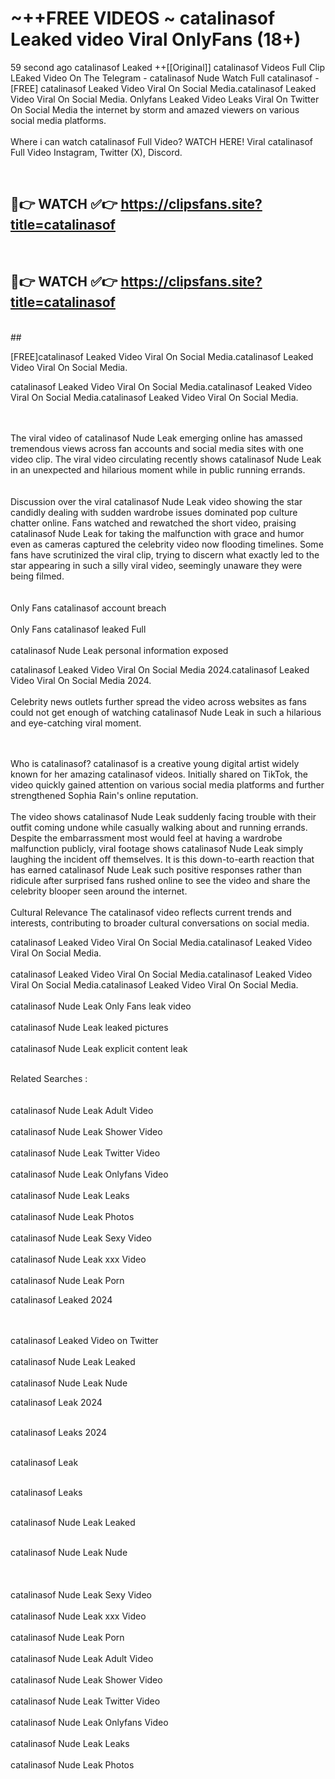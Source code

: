 # ~++FREE VIDEOS ~ catalinasof Leaked video Viral OnlyFans (18+)<br>


59 second ago catalinasof Leaked ++[[Original]] catalinasof Videos Full Clip LEaked Video On The Telegram  - catalinasof Nude  Watch Full catalinasof - [FREE] catalinasof Leaked Video Viral On Social Media.catalinasof Leaked Video Viral On Social Media.   Onlyfans Leaked Video Leaks Viral On Twitter On Social Media the internet by storm and amazed viewers on various social media platforms. <br><br>
Where i can watch catalinasof Full Video? WATCH HERE! Viral catalinasof Full Video Instagram, Twitter (X), Discord. <br>


 <br>

##  🔴👉 WATCH ✅👉  <a href="https://clipsfans.site?title=catalinasof&ref=git">https://clipsfans.site?title=catalinasof</a> <br>
  <br>

##  🔴👉 WATCH ✅👉  <a href="https://clipsfans.site?title=catalinasof&ref=git">https://clipsfans.site?title=catalinasof</a> <br>
  <br>
  ##



[FREE]catalinasof Leaked Video Viral On Social Media.catalinasof Leaked Video Viral On Social Media. <br>

catalinasof Leaked Video Viral On Social Media.catalinasof Leaked Video Viral On Social Media.catalinasof Leaked Video Viral On Social Media. <br>


  <br>

  <br>
The viral video of catalinasof Nude Leak emerging online has amassed tremendous views across fan accounts and social media sites with one video clip. The viral video circulating recently shows catalinasof Nude Leak in an unexpected and hilarious moment while in public running errands.<br>
<br>


<br>
Discussion over the viral catalinasof Nude Leak video showing the star candidly dealing with sudden wardrobe issues dominated pop culture chatter online. Fans watched and rewatched the short video, praising catalinasof Nude Leak for taking the malfunction with grace and humor even as cameras captured the celebrity video now flooding timelines. Some fans have scrutinized the viral clip, trying to discern what exactly led to the star appearing in such a silly viral video, seemingly unaware they were being filmed.<br>
<br>
<br> 
Only Fans catalinasof account breach<br>
<br>
Only Fans catalinasof leaked Full <br>
<br>
catalinasof Nude Leak personal information exposed<br>

catalinasof Leaked Video Viral On Social Media 2024.catalinasof Leaked Video Viral On Social Media 2024. <br>
<br>
Celebrity news outlets further spread the video across websites as fans could not get enough of watching catalinasof Nude Leak in such a hilarious and eye-catching viral moment.<br>
<br>

<br>
Who is catalinasof? catalinasof is a creative young digital artist widely known for her amazing catalinasof videos. Initially shared on TikTok, the video quickly gained attention on various social media platforms and further strengthened Sophia Rain's online reputation.<br>
<br>
The video shows catalinasof Nude Leak suddenly facing trouble with their outfit coming undone while casually walking about and running errands. Despite the embarrassment most would feel at having a wardrobe malfunction publicly, viral footage shows catalinasof Nude Leak simply laughing the incident off themselves. It is this down-to-earth reaction that has earned catalinasof Nude Leak such positive responses rather than ridicule after surprised fans rushed online to see the video and share the celebrity blooper seen around the internet.<br>
<br>
Cultural Relevance The catalinasof video reflects current trends and interests, contributing to broader cultural conversations on social media.<br>

catalinasof Leaked Video Viral On Social Media.catalinasof Leaked Video Viral On Social Media.<br>
<br>
catalinasof Leaked Video Viral On Social Media.catalinasof Leaked Video Viral On Social Media.catalinasof Leaked Video Viral On Social Media.<br>
<br>
catalinasof Nude Leak Only Fans leak video<br>
<br>
catalinasof Nude Leak leaked pictures<br>
<br>
catalinasof Nude Leak explicit content leak<br>


<br>
Related Searches :<br>
<br>

<br>
catalinasof Nude Leak Adult Video<br>
<br>
catalinasof Nude Leak Shower Video<br>
<br>
catalinasof Nude Leak Twitter Video<br>
<br>
catalinasof Nude Leak Onlyfans Video<br>
<br>
catalinasof Nude Leak Leaks<br>
<br>
catalinasof Nude Leak Photos<br>

<br>
catalinasof Nude Leak Sexy Video<br>
<br>
catalinasof Nude Leak xxx Video<br>
<br>
catalinasof Nude Leak Porn<br>

catalinasof  Leaked 2024 <br> <br>
<br>

catalinasof Leaked Video on Twitter <br>
<br>
catalinasof Nude Leak Leaked<br>
<br>
catalinasof Nude Leak Nude<br>


catalinasof  Leak 2024 <br> <br>



catalinasof  Leaks 2024 <br> <br>



 
catalinasof  Leak<br> <br>



catalinasof  Leaks<br> <br>


catalinasof Nude Leak Leaked<br> <br>

catalinasof Nude Leak Nude<br> <br>
<br> <br>
catalinasof Nude Leak Sexy Video
<br> <br>
catalinasof Nude Leak xxx Video
<br> <br>
catalinasof Nude Leak Porn
<br> <br>
catalinasof Nude Leak Adult Video
<br> <br>
catalinasof Nude Leak Shower Video
<br> <br>
catalinasof Nude Leak Twitter Video
<br> <br>
catalinasof Nude Leak Onlyfans Video
<br> <br>
catalinasof Nude Leak Leaks
<br> <br>
catalinasof Nude Leak Photos






</p>




 



</p>










